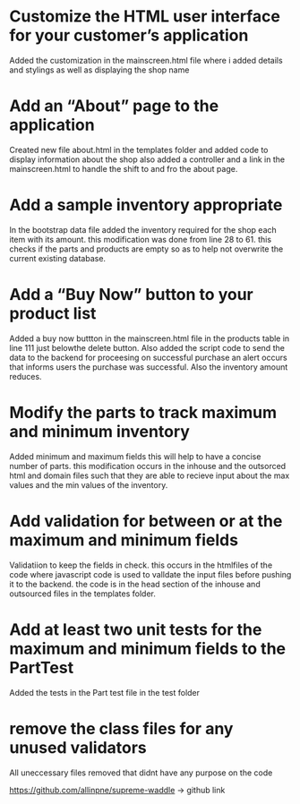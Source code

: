 # Customize the HTML user interface for your customer’s application
Added the customization in the mainscreen.html file where i added details and stylings as well as displaying the shop name
# Add an “About” page to the application
Created new file about.html in the templates folder and added code to display information about the shop also added a controller and a  link in the mainscreen.html to handle the shift to and fro the about page.
# Add a sample inventory appropriate
In the bootstrap data file added the inventory required for the shop each item with its amount. this modification was done from line 28 to 61. this checks if the parts and products are empty so as to help not overwrite the current existing database.
# Add a “Buy Now” button to your product list
Added a buy now buttton in the mainscreen.html file in the products table in line 111 just belowthe delete button. Also added the script code to send the data to the backend for proceesing on successful purchase an alert occurs that informs users the purchase was successful. Also the inventory amount reduces.
# Modify the parts to track maximum and minimum inventory
Added minimum and maximum fields this will help to have a concise number of parts. this modification occurs in the inhouse and the outsorced html and domain files such that they are able to recieve input about the max values and the min values of the inventory.
# Add validation for between or at the maximum and minimum fields
Validatiion to keep the fields in check. this occurs in the htmlfiles of the code where javascript code is used to valldate the input files before pushing it to the backend. the code is in the head section of the inhouse and outsourced files in the templates folder.

# Add at least two unit tests for the maximum and minimum fields to the PartTest
Added the tests in the Part test file in the test folder

# remove the class files for any unused validators
All uneccessary files removed that didnt have any purpose on the code 

https://github.com/allinpne/supreme-waddle -> github link